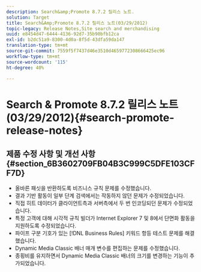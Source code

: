```yaml
---
description: Search&amp;Promote 8.7.2 릴리스 노트.
solution: Target
title: Search&Amp;Promote 8.7.2 릴리스 노트(03/29/2012)
topic-legacy: Release Notes,Site search and merchandising
uuid: e8454d47-6444-4136-92d7-35b90bfb12ca
exl-id: b2dc51a9-8300-4d0a-8f5d-43dfa59da147
translation-type: tm+mt
source-git-commit: 7559f5f7437d46e3510d4659772308666425ec96
workflow-type: tm+mt
source-wordcount: '115'
ht-degree: 40%

---
```


# Search &amp; Promote 8.7.2 릴리스 노트(03/29/2012){#search-promote-release-notes}

## 제품 수정 사항 및 개선 사항 {#section_6B3602709FB04B3C999C5DFE103CFF7D}

* 올바른 패싯을 반환하도록 비즈니스 규칙 문제를 수정했습니다.
* 결과 기반 활동이 일부 단계 검색에서는 작동하지 않던 문제가 수정되었습니다.
* 직접 히트 데이터가 클라이언트측과 서버측에서 두 번 인코딩되던 문제가 수정되었습니다.
* 특정 고객에 대해 시각적 규칙 빌더가 Internet Explorer 7 및 8에서 단면화 활동을 지원하도록 수정되었습니다.
* 파이프 구분 기호가 있는 [!DNL Business Rules] 키워드 항등 테스트 문제를 해결했습니다.
* Dynamic Media Classic 배너 매개 변수를 편집하는 문제를 수정했습니다.
* 종횡비를 유지하면서 Dynamic Media Classic 배너의 크기를 변경하는 기능이 추가되었습니다.
